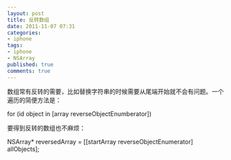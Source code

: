 ```yaml
---
layout: post
title: 反转数组
date: 2011-11-07 07:31
categories:
- iphone
tags:
- iphone
- NSArray
published: true
comments: true
---
```

<p><p>数组常有反转的需要，比如替换字符串的时候需要从尾端开始就不会有问题。一个遍历的简便方法是：</p>
<p>for (id object in [array reverseObjectEnumberator])</p>
<p>要得到反转的数组也不麻烦：</p>
<p>NSArray* reversedArray = [[startArray reverseObjectEnumerator] allObjects];</p>
<p> </p></p>
